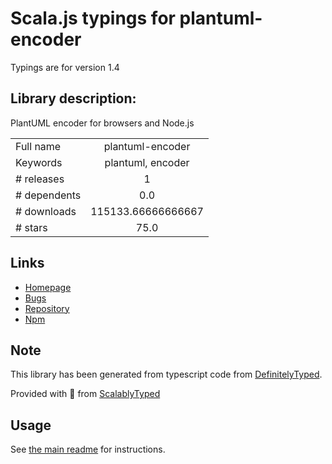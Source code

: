 
# Scala.js typings for plantuml-encoder

Typings are for version 1.4

## Library description:
PlantUML encoder for browsers and Node.js

|                    |                 |
| ------------------ | :-------------: |
| Full name          | plantuml-encoder |
| Keywords           | plantuml, encoder |
| # releases         | 1 |
| # dependents       | 0.0 |
| # downloads        | 115133.66666666667 |
| # stars            | 75.0 |

## Links
- [Homepage](https://github.com/markushedvall/plantuml-encoder#readme)
- [Bugs](https://github.com/markushedvall/plantuml-encoder/issues)
- [Repository](https://github.com/markushedvall/plantuml-encoder)
- [Npm](https://www.npmjs.com/package/plantuml-encoder)
    


## Note
This library has been generated from typescript code from [DefinitelyTyped](https://definitelytyped.org).

Provided with :purple_heart: from [ScalablyTyped](https://github.com/oyvindberg/ScalablyTyped)

## Usage
See [the main readme](../../readme.md) for instructions.


